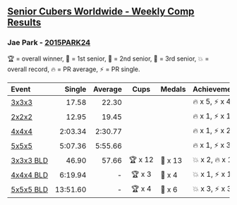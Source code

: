 <style>table {white-space: nowrap;}</style>

## [Senior Cubers Worldwide - Weekly Comp Results](/scw-comp/results/)
### Jae Park - [2015PARK24](https://www.worldcubeassociation.org/persons/2015PARK24)

🏆 = overall winner, 🥇 = 1st senior, 🥈 = 2nd senior, 🥉 = 3rd senior, 💥 = overall record, 🔥 = PR average, ⚡ = PR single.

| Event | Single | Average | Cups | Medals | Achievements|
| :-- | --: | --: | :--: | :-- | :-- |
| [3x3x3](jae_park/333.md) | 17.58 | 22.30 |  |  | 🔥 x 5, ⚡ x 4 |
| [2x2x2](jae_park/222.md) | 12.95 | 19.45 |  |  | 🔥 x 1, ⚡ x 1 |
| [4x4x4](jae_park/444.md) | 2:03.34 | 2:30.77 |  |  | 🔥 x 1, ⚡ x 2 |
| [5x5x5](jae_park/555.md) | 5:07.36 | 5:55.66 |  |  | 🔥 x 1, ⚡ x 3 |
| [3x3x3 BLD](jae_park/333bf.md) | 46.90 | 57.66 | 🏆 x 12 | 🥇 x 13 | 💥 x 2, 🔥 x 1, ⚡ x 2 |
| [4x4x4 BLD](jae_park/444bf.md) | 6:19.94 | - | 🏆 x 3 | 🥇 x 4 | 💥 x 1, ⚡ x 1 |
| [5x5x5 BLD](jae_park/555bf.md) | 13:51.60 | - | 🏆 x 4 | 🥇 x 6 | 💥 x 3, ⚡ x 3 |

<!-- Global site tag (gtag.js) - Google Analytics -->
<script async src="https://www.googletagmanager.com/gtag/js?id=UA-86348435-3"></script>
<script>window.dataLayer = window.dataLayer || []; function gtag() {dataLayer.push(arguments);} gtag('js', new Date()); gtag('config', 'UA-86348435-3');</script>
